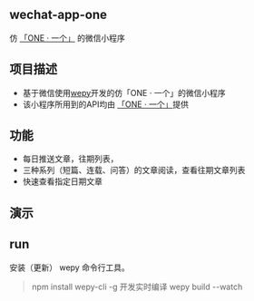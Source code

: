 ## wechat-app-one

仿 [「ONE · 一个」](https://itunes.apple.com/cn/app/yi-ge-wen-yi-sheng-huo-yue/id539190656?mt=8) 的微信小程序

## 项目描述

- 基于微信使用[wepy](https://github.com/Tencent/wepy)开发的仿「ONE · 一个」的微信小程序
- 该小程序所用到的API均由 [「ONE · 一个」](https://github.com/jokermonn/-Api/blob/master/ONEv3.5.0~.md)提供

## 功能

- 每日推送文章，往期列表，
- 三种系列（短篇、连载、问答）的文章阅读，查看往期文章列表
- 快速查看指定日期文章

## 演示


## run

安装（更新） wepy 命令行工具。
> npm install wepy-cli -g
开发实时编译
> wepy build --watch














